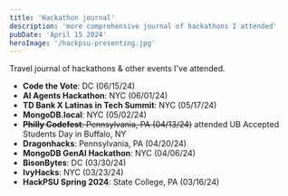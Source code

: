 ```yaml
---
title: 'Hackathon journal'
description: 'more comprehensive journal of hackathons I attended'
pubDate: 'April 15 2024'
heroImage: '/hackpsu-presenting.jpg'
---
```


Travel journal of hackathons & other events I've attended.

- **Code the Vote**: DC (06/15/24)
- **AI Agents Hackathon**: NYC (06/01/24)
- **TD Bank X Latinas in Tech Summit**: NYC (05/17/24)
- **MongoDB.local**: NYC (05/02/24)
- ~~**Philly Codefest**: Pennsylvania, PA (04/13/24)~~ attended UB Accepted Students Day in Buffalo, NY
- **Dragonhacks**: Pennsylvania, PA (04/20/24)
- **MongoDB GenAI Hackathon**: NYC (04/06/24)
- **BisonBytes**: DC (03/30/24)
- **IvyHacks**: NYC (03/23/24)
- **HackPSU Spring 2024**: State College, PA (03/16/24) 